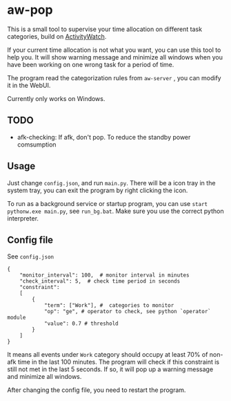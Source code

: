 # aw-pop


This is a small tool to supervise your time allocation on different task categories, build on [ActivityWatch](https://github.com/ActivityWatch/activitywatch).

If your current time allocation is not what you want, you can use this tool to help you. It will show warning message and minimize all windows when you have been working on one wrong task for a period of time.

The program read the categorization rules from `aw-server` , you can modify it in the WebUI.

Currently only works on Windows.



## TODO

- afk-checking: If afk, don't pop. To reduce the standby power comsumption



## Usage
Just change `config.json`, and run `main.py`. There will be a icon tray in the system tray, you can exit the program by right clicking the icon.

To run as a background service or startup program, you can use `start pythonw.exe main.py`, see `run_bg.bat`. Make sure you use the correct python interpreter.


## Config file
See `config.json`
```
{
    "monitor_interval": 100,  # monitor interval in minutes
    "check_interval": 5,  # check time period in seconds
    "constraint":
    [
        {
            "term": ["Work"], #  categories to monitor
            "op": "ge", # operator to check, see python `operator` module
            "value": 0.7 # threshold
        }
    ]
}
```

It means all events under `Work` category should occupy at least 70% of non-afk time in the last 100 minutes. The program will check if this constraint is still not met in the last 5 seconds. If so, it will pop up a warning message and minimize all windows.

After changing the config file, you need to restart the program.

